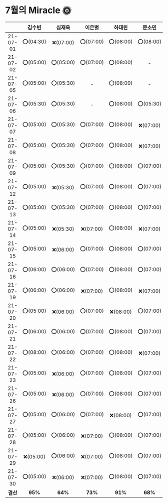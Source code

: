 # 7월의 Miracle 🌞

|          |  김수빈  |  심재욱  |  이은별  |  하태린  |  문소민  |  조혜윤  |  박미지  |
| :------: | :------: | :------: | :------: | :------: | :------: | :------: | :------: |
| 21-07-01 | ⭕(04:30) | ❌(07:00) | ⭕(07:00) | ⭕(08:00) | ⭕(08:00) | ⭕(08:00) | ⭕(07:30) |
| 21-07-02 | ⭕(05:00) | ⭕(05:00) | ⭕(07:00) | ⭕(08:00) |    -     |    -     | ⭕(07:30) |
| 21-07-05 | ⭕(05:00) | ⭕(05:30) |    -     | ⭕(08:00) |    -     | ⭕(07:00) | ⭕(07:30) |
| 21-07-06 | ⭕(05:30) | ⭕(05:30) |    -     | ⭕(08:00) | ⭕(05:30) | ❌(07:00) | ⭕(07:30) |
| 21-07-07 | ⭕(05:00) | ⭕(05:30) | ⭕(07:00) | ⭕(08:00) | ❌(07:00) | ⭕(08:00) | ⭕(07:30) |
| 21-07-08 | ⭕(05:00) | ⭕(05:30) | ⭕(07:00) | ⭕(08:00) | ❌(07:00) | ⭕(08:00) | ⭕(07:30) |
| 21-07-09 | ⭕(05:00) | ⭕(05:30) | ⭕(07:00) | ⭕(08:00) | ⭕(07:00) | ⭕(08:00) | ⭕(07:30) |
| 21-07-12 | ⭕(05:00) | ❌(05:30) | ⭕(07:00) | ⭕(08:00) | ⭕(07:00) | ⭕(07:00) | ⭕(07:30) |
| 21-07-13 | ⭕(05:00) | ⭕(05:30) | ⭕(07:00) | ⭕(08:00) | ⭕(07:00) | ⭕(08:00) | ⭕(07:30) |
| 21-07-14 | ⭕(05:00) | ❌(05:30) | ❌(07:00) | ⭕(08:00) | ❌(07:00) | ❌(08:00) | ⭕(07:30) |
| 21-07-15 | ⭕(05:00) | ❌(06:00) | ⭕(07:00) | ⭕(08:00) | ⭕(07:00) | ⭕(08:00) | ⭕(07:30) |
| 21-07-16 | ⭕(06:00) | ⭕(06:00) | ⭕(07:00) | ⭕(08:00) | ⭕(07:00) | ⭕(08:00) | ⭕(07:30) |
| 21-07-19 | ⭕(06:00) | ⭕(06:00) | ❌(07:00) | ⭕(08:00) | ❌(07:00) | ⭕(08:00) | ⭕(07:30) |
| 21-07-20 | ⭕(05:00) | ❌(06:00) | ⭕(07:00) | ❌(08:00) | ⭕(07:00) | ❌(08:00) | ⭕(07:30) |
| 21-07-21 | ⭕(06:00) | ⭕(06:00) | ⭕(07:00) | ⭕(08:00) | ⭕(07:00) | ⭕(08:00) | ⭕(07:30) |
| 21-07-22 | ⭕(08:00) | ⭕(06:00) | ⭕(07:00) | ⭕(08:00) | ❌(07:00) | ⭕(08:00) | ⭕(07:30) |
| 21-07-23 | ⭕(05:00) | ❌(06:00) | ⭕(07:00) | ⭕(08:00) | ⭕(07:00) | ⭕(08:00) | ⭕(07:30) |
| 21-07-26 | ⭕(05:00) | ❌(06:00) | ⭕(07:00) | ⭕(08:00) | ⭕(07:00) | ❌(08:00) | ⭕(07:30) |
| 21-07-27 | ⭕(05:00) | ⭕(06:00) | ⭕(07:00) | ❌(08:00) | ⭕(07:00) | ❌(08:00) | ⭕(07:30) |
| 21-07-28 | ⭕(05:00) | ⭕(06:00) | ❌(07:00) | ⭕(08:00) | ⭕(07:00) | ❌(08:00) | ⭕(07:30) |
| 21-07-29 | ❌(05:00) | ⭕(06:00) | ❌(07:00) | ⭕(08:00) | ⭕(07:00) | ⭕(08:00) | ⭕(07:30) |
| 21-07-30 | ⭕(05:00) | ❌(06:00) | ❌(07:00) | ⭕(08:00) | ⭕(07:00) | ❌(08:00) | ⭕(07:30) |
| **결산** | **95%**  | **64%**  | **73%**  | **91%**  | **68%**  | **64%**  | **100%** |

